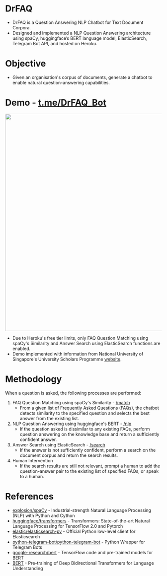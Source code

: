 # DrFAQ
* DrFAQ is a Question Answering NLP Chatbot for Text Document Corpora.
* Designed and implemented a NLP Question Answering architecture using spaCy, huggingface’s BERT language model, ElasticSearch, Telegram Bot API, and hosted on Heroku.

# Objective
* Given an organisation's corpus of documents, generate a chatbot to enable natural question-answering capabilities.

# Demo - [t.me/DrFAQ_Bot](https://telegram.me/drfaq_bot)
<img src="https://user-images.githubusercontent.com/27071473/70677347-ea1d1480-1cc9-11ea-92ae-3c5c5025551a.png" width="700" height="700" />

* Due to Heroku's free tier limits, only FAQ Question Matching using spaCy's Similarity and Answer Search using ElasticSearch functions are enabled.
* Demo implemented with information from National University of Singapore's University Scholars Programme [website](http://www.usp.nus.edu.sg/).

# Methodology
When a question is asked, the following processes are performed:
1. FAQ Question Matching using spaCy's Similarity - [/match](/match)
    * From a given list of Frequently Asked Questions (FAQs), the chatbot detects similarity to the specified question and selects the best answer from the existing list.
2. NLP Question Answering using huggingface's BERT - [/nlp](/nlp)
    * If the question asked is dissimilar to any existing FAQs, perform question answering on the knowledge base and return a sufficiently confident answer.
3. Answer Search using ElasticSearch - [/search](/seach)
    * If the answer is not sufficiently confident, perform a search on the document corpus and return the search results.
4. Human Intervention
    * If the search results are still not relevant, prompt a human to add the question-answer pair to the existing list of specified FAQs, or speak to a human.

# References
* [explosion/spaCy](https://github.com/explosion/spaCy) - Industrial-strength Natural Language Processing (NLP) with Python and Cython
* [huggingface/transformers](https://github.com/huggingface/transformers) - Transformers: State-of-the-art Natural Language Processing for TensorFlow 2.0 and Pytorch
* [elastic/elasticsearch-py](https://github.com/elastic/elasticsearch-py) - Official Python low-level client for Elasticsearch
* [python-telegram-bot/python-telegram-bot](https://github.com/python-telegram-bot/python-telegram-bot) - Python Wrapper for Telegram Bots
* [google-research/bert](https://github.com/google-research/bert) - TensorFlow code and pre-trained models for BERT
* [BERT](https://arxiv.org/abs/1810.04805) - Pre-training of Deep Bidirectional Transformers for Language Understanding
